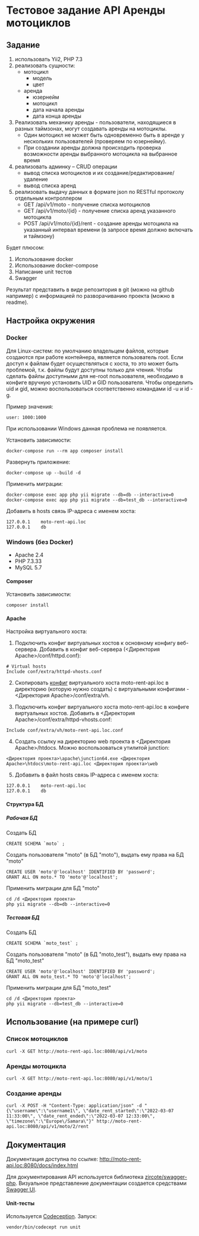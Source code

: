 # Тестовое задание API Аренды мотоциклов

## Задание

1. использовать Yii2, PHP 7.3
2. реализовать сущности:
    - мотоцикл
        - модель
        - цвет
    - аренда
        - юзернейм
        - мотоцикл
        - дата начала аренды
        - дата конца аренды
3. Реализовать механику аренды - пользователи, находящиеся в разных таймзонах, могут создавать аренды на мотоциклы.
    - Один мотоцикл не может быть одновременно быть в аренде у нескольких пользователей (проверяем по юзернейму).
    - При создании аренды должна происходить проверка возможности аренды выбранного мотоцикла на выбранное время
4. реализовать админку – CRUD операции
    - вывод списка мотоциклов и их создание/редактирование/удаление
    - вывод списка аренд
5. реализовать выдачу данных в формате json по RESTful протоколу отдельным контроллером
    - GET /api/v1/moto - получение списка мотоциклов
    - GET /api/v1/moto/{id} - получение списка аренд указанного мотоцикла
    - POST /api/v1/moto/{id}/rent - создание аренды мотоцикла на указанный интервал времени (в запросе время должно включать и таймзону)

Будет плюсом:
1. Использование docker
2. Использование docker-compose
3. Написание unit тестов
4. Swagger

Результат представить в виде репозитория в git (можно на github например) с информацией по разворачиванию проекта (можно в readme).

## Настройка окружения
### Docker
Для Linux-систем: по умолчанию владельцем файлов, которые создаются при работе контейнера, является пользователь root. Если доступ к файлам будет осуществляться с хоста, то это может быть проблемой, т.к. файлы будут доступны только для чтения. Чтобы сделать файлы доступными для не-root пользователя, необходимо в конфиге вручную установить UID и GID пользователя. Чтобы определить uid и gid, можно воспользоваться соответственно командами id -u и id -g.

Пример значения:
~~~
user: 1000:1000
~~~

При использовании Windows данная проблема не появляется.

Установить зависимости:
~~~
docker-compose run --rm app composer install
~~~

Развернуть приложение:
~~~
docker-compose up --build -d
~~~

Применить миграции:
~~~
docker-compose exec app php yii migrate --db=db --interactive=0
docker-compose exec app php yii migrate --db=test_db --interactive=0
~~~

Добавить в hosts связь IP-адреса с именем хоста:
~~~
127.0.0.1    moto-rent-api.loc
127.0.0.1    db
~~~

### Windows (без Docker)

* Apache 2.4
* PHP 7.3.33
* MySQL 5.7

#### Composer
Установить зависимости:
~~~
composer install
~~~

#### Apache

Настройка виртуального хоста:

1. Подключить конфиг виртуальных хостов к основному конфигу веб-сервера. Добавить в конфиг веб-сервера (<Директория Apache>/conf/httpd.conf):
~~~
# Virtual hosts
Include conf/extra/httpd-vhosts.conf
~~~

2. Скопировать [конфиг](https://github.com/cosmastar112/moto_api/blob/master/apache/moto-rent-api.loc.conf) виртуального хоста moto-rent-api.loc в директорию (которую нужно создать) с виртуальными конфигами - <Директория Apache>/conf/extra/vh.

3. Подключить конфиг виртуального хоста moto-rent-api.loc в конфиге виртуальных хостов. Добавить в <Директория Apache>/conf/extra/httpd-vhosts.conf:
~~~
Include conf/extra/vh/moto-rent-api.loc.conf
~~~

4. Создать ссылку на директорию web проекта в <Директория Apache>/htdocs. Можно воспользоваться утилитой junction:
~~~
<Директория проекта>\apache\junction64.exe <Директория Apache>\htdocs\moto-rent-api.loc <Директория проекта>\web
~~~

5. Добавить в файл hosts связь IP-адреса с именем хоста:
~~~
127.0.0.1    moto-rent-api.loc
127.0.0.1    db
~~~

#### Структура БД

##### Рабочая БД
Создать БД
~~~
CREATE SCHEMA `moto` ;
~~~
Создать пользователя "moto" (в БД "moto"), выдать ему права на БД "moto"
~~~
CREATE USER 'moto'@'localhost' IDENTIFIED BY 'password';
GRANT ALL ON moto.* TO 'moto'@'localhost';
~~~
Применить миграции для БД "moto"
~~~
cd /d <Директория проекта>
php yii migrate --db=db --interactive=0
~~~

##### Тестовая БД
Создать БД
~~~
CREATE SCHEMA `moto_test` ;
~~~
Создать пользователя "moto" (в БД "moto_test"), выдать ему права на БД "moto_test"
~~~
CREATE USER 'moto'@'localhost' IDENTIFIED BY 'password';
GRANT ALL ON moto_test.* TO 'moto'@'localhost';
~~~
Применить миграции для БД "moto_test"
~~~
cd /d <Директория проекта>
php yii migrate --db=test_db --interactive=0
~~~

## Использование (на примере curl)

### Список мотоциклов
~~~
curl -X GET http://moto-rent-api.loc:8080/api/v1/moto
~~~

### Аренды мотоцикла
~~~
curl -X GET http://moto-rent-api.loc:8080/api/v1/moto/1
~~~

### Создание аренды
~~~
curl -X POST -H "Content-Type: application/json" -d "{\"username\":\"username1\", \"date_rent_started\":\"2022-03-07 11:33:00\", \"date_rent_ended\":\"2022-03-07 12:33:00\", \"timezone\":\"Europe\/Samara\"}" http://moto-rent-api.loc:8080/api/v1/moto/2/rent
~~~

## Документация

Документация доступна по ссылке: http://moto-rent-api.loc:8080/docs/index.html

Для документирования API используется библиотека [zircote/swagger-php](https://github.com/zircote/swagger-php). Визуальное представление документации создается средствами [Swagger UI](https://github.com/swagger-api/swagger-ui).

#### Unit-тесты

Используется [Codeception](https://codeception.com/). Запуск:
~~~
vendor/bin/codecept run unit
~~~